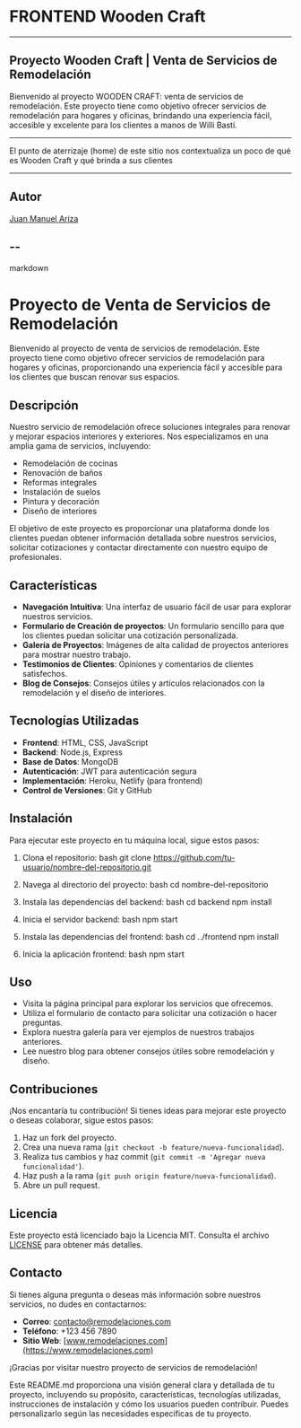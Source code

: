 # FRONTEND Wooden Craft

---

## Proyecto Wooden Craft | Venta de Servicios de Remodelación

Bienvenido al proyecto WOODEN CRAFT: venta de servicios de remodelación. Este proyecto tiene como objetivo ofrecer servicios de remodelación para hogares y oficinas, brindando una experiencia fácil, accesible y excelente para los clientes a manos de Willi Basti.

---

El punto de aterrizaje (home) de este sitio nos contextualiza un poco de qué es Wooden Craft y qué brinda a sus clientes

---

## Autor

[Juan Manuel Ariza](https://github.com/JuanArz2)

## --

markdown

# Proyecto de Venta de Servicios de Remodelación

Bienvenido al proyecto de venta de servicios de remodelación. Este proyecto tiene como objetivo ofrecer servicios de remodelación para hogares y oficinas, proporcionando una experiencia fácil y accesible para los clientes que buscan renovar sus espacios.

## Descripción

Nuestro servicio de remodelación ofrece soluciones integrales para renovar y mejorar espacios interiores y exteriores. Nos especializamos en una amplia gama de servicios, incluyendo:

- Remodelación de cocinas
- Renovación de baños
- Reformas integrales
- Instalación de suelos
- Pintura y decoración
- Diseño de interiores

El objetivo de este proyecto es proporcionar una plataforma donde los clientes puedan obtener información detallada sobre nuestros servicios, solicitar cotizaciones y contactar directamente con nuestro equipo de profesionales.

## Características

- **Navegación Intuitiva**: Una interfaz de usuario fácil de usar para explorar nuestros servicios.
- **Formulario de Creación de proyectos**: Un formulario sencillo para que los clientes puedan solicitar una cotización personalizada.
- **Galería de Proyectos**: Imágenes de alta calidad de proyectos anteriores para mostrar nuestro trabajo.
- **Testimonios de Clientes**: Opiniones y comentarios de clientes satisfechos.
- **Blog de Consejos**: Consejos útiles y artículos relacionados con la remodelación y el diseño de interiores.

## Tecnologías Utilizadas

- **Frontend**: HTML, CSS, JavaScript
- **Backend**: Node.js, Express
- **Base de Datos**: MongoDB
- **Autenticación**: JWT para autenticación segura
- **Implementación**: Heroku, Netlify (para frontend)
- **Control de Versiones**: Git y GitHub

## Instalación

Para ejecutar este proyecto en tu máquina local, sigue estos pasos:

1. Clona el repositorio:
   bash
   git clone https://github.com/tu-usuario/nombre-del-repositorio.git

2. Navega al directorio del proyecto:
   bash
   cd nombre-del-repositorio

3. Instala las dependencias del backend:
   bash
   cd backend
   npm install

4. Inicia el servidor backend:
   bash
   npm start

5. Instala las dependencias del frontend:
   bash
   cd ../frontend
   npm install

6. Inicia la aplicación frontend:
   bash
   npm start

## Uso

- Visita la página principal para explorar los servicios que ofrecemos.
- Utiliza el formulario de contacto para solicitar una cotización o hacer preguntas.
- Explora nuestra galería para ver ejemplos de nuestros trabajos anteriores.
- Lee nuestro blog para obtener consejos útiles sobre remodelación y diseño.

## Contribuciones

¡Nos encantaría tu contribución! Si tienes ideas para mejorar este proyecto o deseas colaborar, sigue estos pasos:

1. Haz un fork del proyecto.
2. Crea una nueva rama (`git checkout -b feature/nueva-funcionalidad`).
3. Realiza tus cambios y haz commit (`git commit -m 'Agregar nueva funcionalidad'`).
4. Haz push a la rama (`git push origin feature/nueva-funcionalidad`).
5. Abre un pull request.

## Licencia

Este proyecto está licenciado bajo la Licencia MIT. Consulta el archivo [LICENSE](LICENSE) para obtener más detalles.

## Contacto

Si tienes alguna pregunta o deseas más información sobre nuestros servicios, no dudes en contactarnos:

- **Correo**: contacto@remodelaciones.com
- **Teléfono**: +123 456 7890
- **Sitio Web**: [www.remodelaciones.com](https://www.remodelaciones.com)

¡Gracias por visitar nuestro proyecto de servicios de remodelación!

Este README.md proporciona una visión general clara y detallada de tu proyecto, incluyendo su propósito, características, tecnologías utilizadas, instrucciones de instalación y cómo los usuarios pueden contribuir. Puedes personalizarlo según las necesidades específicas de tu proyecto.
